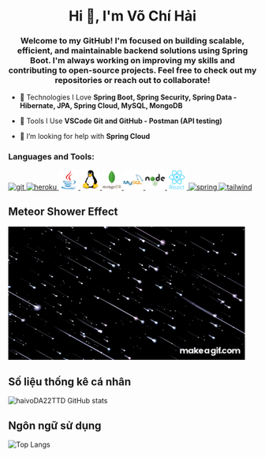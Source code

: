 <h1 align="center">Hi 👋, I'm Võ Chí Hải</h1>
<h3 align="center">Welcome to my GitHub! I'm focused on building scalable, efficient, and maintainable backend solutions using Spring Boot. I'm always working on improving my skills and contributing to open-source projects. Feel free to check out my repositories or reach out to collaborate!</h3>

- 🚀 Technologies I Love **Spring Boot, Spring Security, Spring Data - Hibernate, JPA, Spring Cloud, MySQL, MongoDB**

- 🔧 Tools I Use **VSCode Git and GitHub - Postman (API testing)**

- 🤝 I’m looking for help with **Spring Cloud**



<h3 align="left">Languages and Tools:</h3>
<p align="left"> <a href="https://git-scm.com/" target="_blank" rel="noreferrer"> <img src="https://www.vectorlogo.zone/logos/git-scm/git-scm-icon.svg" alt="git" width="40" height="40"/> </a> <a href="https://heroku.com" target="_blank" rel="noreferrer"> <img src="https://www.vectorlogo.zone/logos/heroku/heroku-icon.svg" alt="heroku" width="40" height="40"/> </a> <a href="https://www.java.com" target="_blank" rel="noreferrer"> <img src="https://raw.githubusercontent.com/devicons/devicon/master/icons/java/java-original.svg" alt="java" width="40" height="40"/> </a> <a href="https://www.linux.org/" target="_blank" rel="noreferrer"> <img src="https://raw.githubusercontent.com/devicons/devicon/master/icons/linux/linux-original.svg" alt="linux" width="40" height="40"/> </a> <a href="https://www.mongodb.com/" target="_blank" rel="noreferrer"> <img src="https://raw.githubusercontent.com/devicons/devicon/master/icons/mongodb/mongodb-original-wordmark.svg" alt="mongodb" width="40" height="40"/> </a> <a href="https://www.mysql.com/" target="_blank" rel="noreferrer"> <img src="https://raw.githubusercontent.com/devicons/devicon/master/icons/mysql/mysql-original-wordmark.svg" alt="mysql" width="40" height="40"/> </a> <a href="https://nodejs.org" target="_blank" rel="noreferrer"> <img src="https://raw.githubusercontent.com/devicons/devicon/master/icons/nodejs/nodejs-original-wordmark.svg" alt="nodejs" width="40" height="40"/> </a> <a href="https://reactjs.org/" target="_blank" rel="noreferrer"> <img src="https://raw.githubusercontent.com/devicons/devicon/master/icons/react/react-original-wordmark.svg" alt="react" width="40" height="40"/> </a> <a href="https://spring.io/" target="_blank" rel="noreferrer"> <img src="https://www.vectorlogo.zone/logos/springio/springio-icon.svg" alt="spring" width="40" height="40"/> </a> <a href="https://tailwindcss.com/" target="_blank" rel="noreferrer"> <img src="https://www.vectorlogo.zone/logos/tailwindcss/tailwindcss-icon.svg" alt="tailwind" width="40" height="40"/> </a> </p>




## Meteor Shower Effect
![Meteor Shower](dist/meteor_shower.gif.gif)

## Số liệu thống kê cá nhân
   ![haivoDA22TTD GitHub stats](https://github-readme-stats.vercel.app/api?username=haivoDA22TTD&show_icons=true&theme=tokyonight)

## Ngôn ngữ sử dụng
![Top Langs](https://github-readme-stats.vercel.app/api/top-langs/?username=haivoDA22TTD&layout=compact)

